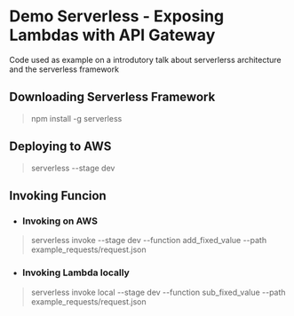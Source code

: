 # Demo Serverless - Exposing Lambdas with API Gateway

Code used as example on a introdutory talk about serverlerss architecture and the serverless framework


## Downloading Serverless Framework
> npm install -g serverless

## Deploying to AWS
> serverless --stage dev

## Invoking Funcion
* ### Invoking on AWS
> serverless invoke --stage dev --function add_fixed_value --path example_requests/request.json

* ### Invoking Lambda locally
> serverless invoke local --stage dev --function sub_fixed_value --path example_requests/request.json